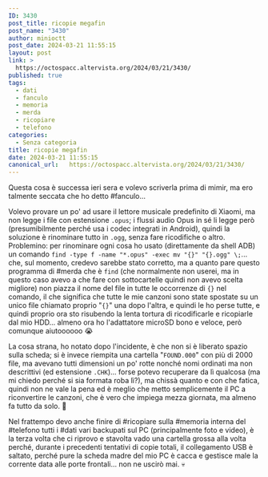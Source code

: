 ```yaml
---
ID: 3430
post_title: ricopie megafin
post_name: "3430"
author: minioctt
post_date: 2024-03-21 11:55:15
layout: post
link: >
  https://octospacc.altervista.org/2024/03/21/3430/
published: true
tags:
  - dati
  - fanculo
  - memoria
  - merda
  - ricopiare
  - telefono
categories:
  - Senza categoria
title: ricopie megafin
date: 2024-03-21 11:55:15
canonical_url:   https://octospacc.altervista.org/2024/03/21/3430/
---
```

<!-- wp:paragraph -->
<p>Questa cosa è successa ieri sera e volevo scriverla prima di mimir, ma ero talmente seccata che ho detto #fanculo...</p>
<!-- /wp:paragraph -->

<!-- wp:paragraph -->
<p>Volevo provare un po' ad usare il lettore musicale predefinito di Xiaomi, ma non legge i file con estensione <code>.opus</code>; i flussi audio Opus in sé li legge però (presumibilmente perché usa i codec integrati in Android), quindi la soluzione è rinominare tutto in <code>.ogg</code>, senza fare ricodifiche o altro. Problemino: per rinominare ogni cosa ho usato (direttamente da shell ADB) un comando <code>find -type f -name "*.opus" -exec mv "{}" "{}.ogg" \;</code>... che, sul momento, credevo sarebbe stato corretto, ma a quanto pare questo programma di #merda che è <code>find</code> (che normalmente non userei, ma in questo caso avevo a che fare con sottocartelle quindi non avevo scelta migliore) non piazza il nome del file in tutte le occorrenze di <code>{}</code> nel comando, il che significa che tutte le mie canzoni sono state spostate su un unico file chiamato proprio "<code>{}</code>" una dopo l'altra, e quindi le ho perse tutte, e quindi proprio ora sto risubendo la lenta tortura di ricodificarle e ricopiarle dal mio HDD... almeno ora ho l'adattatore microSD bono e veloce, però comunque aiutoooooo 😭️</p>
<!-- /wp:paragraph -->

<!-- wp:paragraph -->
<p>La cosa strana, ho notato dopo l'incidente, è che non si è liberato spazio sulla scheda; si è invece riempita una cartella "<code>FOUND.000</code>" con più di 2000 file, ma avevano tutti dimensioni un po' rotte nonché nomi ordinati ma non descrittivi (ed estensione <code>.CHK</code>)... forse potevo recuperare da lì qualcosa (ma mi chiedo perché si sia formata roba lì?), ma chissà quanto e con che fatica, quindi non ne vale la pena ed è meglio che metto semplicemente il PC a riconvertire le canzoni, che è vero che impiega mezza giornata, ma almeno fa tutto da solo. 😤️</p>
<!-- /wp:paragraph -->

<!-- wp:paragraph -->
<p>Nel frattempo devo anche finire di #ricopiare sulla #memoria interna del #telefono tutti i #dati vari backupati sul PC (principalmente foto e video), è la terza volta che ci riprovo e stavolta vado una cartella grossa alla volta perché, durante i precedenti tentativi di copie totali, il collegamento USB è saltato, perché pure la scheda madre del mio PC è cacca e gestisce male la corrente data alle porte frontali... non ne uscirò mai. 💀️</p>
<!-- /wp:paragraph -->